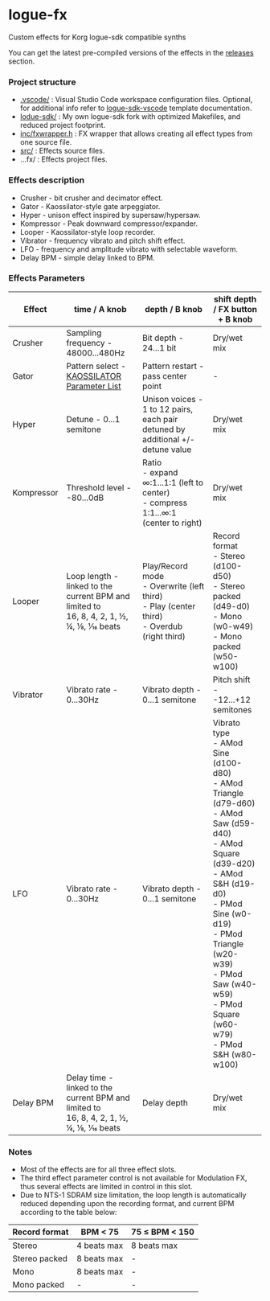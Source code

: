 # logue-fx
Custom effects for Korg logue-sdk compatible synths

You can get the latest pre-compiled versions of the effects in the [releases](../../releases/) section.

### Project structure

* [.vscode/](.vscode/) : Visual Studio Code workspace configuration files. Optional, for additional info refer to [logue-sdk-vscode](https://github.com/dukesrg/logue-sdk-vscode) template documentation.
* [lodue-sdk/](logue-sdk/) : My own logue-sdk fork with optimized Makefiles, and reduced project footprint.
* [inc/fxwrapper.h](inc/fxwrapper.h) : FX wrapper that allows creating all effect types from one source file.
* [src/](src/) : Effects source files.
* ...fx/ : Effects project files.

### Effects description
* Crusher - bit crusher and decimator effect.
* Gator - Kaossilator-style gate arpeggiator.
* Hyper - unison effect inspired by supersaw/hypersaw.
* Kompressor - Peak downward compressor/expander.
* Looper - Kaossilator-style loop recorder.
* Vibrator - frequency vibrato and pitch shift effect.
* LFO - frequency and amplitude vibrato with selectable waveform.
* Delay BPM - simple delay linked to BPM.

### Effects Parameters
|Effect |time / A knob|depth / B knob|shift depth / FX button + B knob|
|-|-|-|-|
|Crusher|Sampling frequency - 48000...480Hz|Bit depth - 24...1 bit|Dry/wet mix|
|Gator|Pattern select - [KAOSSILATOR Parameter List](https://www.korg.com/us/support/download/manual/1/121/1774/)|Pattern restart - pass center point|-|
|Hyper|Detune - 0...1 semitone|Unison voices - 1 to 12 pairs, each pair detuned by additional +/- detune value|Dry/wet mix|
|Kompressor|Threshold level - -80...0dB|Ratio<br>- expand ∞:1...1:1 (left to center)<br>- compress 1:1...∞:1 (center to right)|Dry/wet mix|
|Looper|Loop length - linked to the current BPM and limited to<br>16, 8, 4, 2, 1, ½, ¼, ⅛, 1⁄16 beats|Play/Record mode<br>- Overwrite (left third)<br>- Play (center third)<br>- Overdub (right third)|Record format <br>- Stereo (d100-d50)<br>- Stereo packed (d49-d0)<br>- Mono (w0-w49)<br>- Mono packed (w50-w100)|
|Vibrator|Vibrato rate - 0...30Hz|Vibrato depth - 0...1 semitone|Pitch shift - -12...+12 semitones|
|LFO|Vibrato rate - 0...30Hz|Vibrato depth - 0...1 semitone|Vibrato type<br>- AMod Sine (d100-d80)<br>- AMod Triangle (d79-d60)<br>- AMod Saw (d59-d40)<br>- AMod Square (d39-d20)<br>- AMod S&H (d19-d0)<br>- PMod Sine (w0-d19)<br>- PMod Triangle (w20-w39)<br>- PMod Saw (w40-w59)<br>- PMod Square (w60-w79)<br>- PMod S&H (w80-w100)|
|Delay BPM|Delay time - linked to the current BPM and limited to<br>16, 8, 4, 2, 1, ½, ¼, ⅛, 1⁄16 beats|Delay depth|Dry/wet mix|

### Notes

* Most of the effects are for all three effect slots.
* The third effect parameter control is not available for Modulation FX, thus several effects are limited in control in this slot.
* Due to NTS-1 SDRAM size limitation, the loop length is automatically reduced depending upon the recording format, and current BPM according to the table below:

|Record format|BPM < 75|75 ≤ BPM < 150|
|-|-|-|
|Stereo|4 beats max|8 beats max|
|Stereo packed|8 beats max|-
|Mono|8 beats max|-
|Mono packed|-|-
